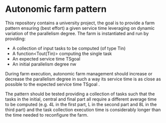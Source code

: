 # Autonomic farm pattern

This repository contains a university project, the goal is to provide a farm pattern ensuring (best effort) a given service time leveraging on dynamic variation of the parallelism degree. The farm is instantiated and run by providing:

* A collection of input tasks to be computed (of type Tin)
* A function<Tout(Tin)> computing the single task
* An expected service time TSgoal
* An initial parallelism degree nw

During farm execution, autonomic farm management should increase or decrease the parallelism degree in such a way its service time is as close as possible to the expected service time TSgoal .

The pattern should be tested providing a collection of tasks such that the tasks in the initial, central and final part all require a different average time to be computed (e.g. 4L in the first part, L in the second part and 8L in the third part) and the task collection execution time is considerably longer than the time needed to reconfigure the farm.
